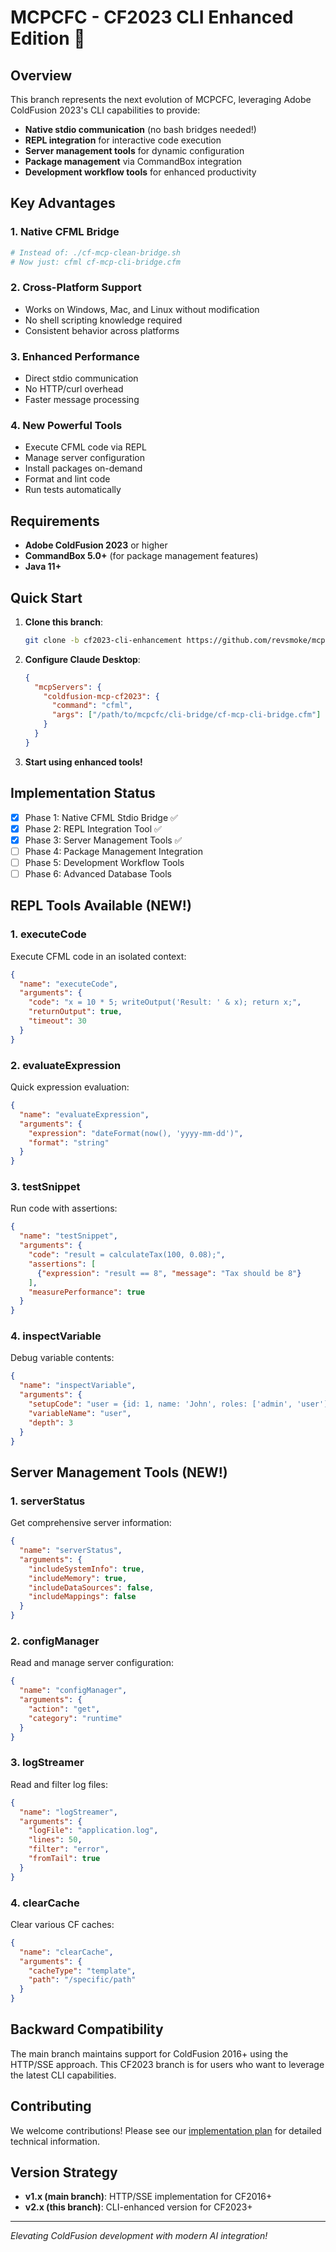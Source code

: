 # MCPCFC - CF2023 CLI Enhanced Edition 🚀

## Overview

This branch represents the next evolution of MCPCFC, leveraging Adobe ColdFusion 2023's CLI capabilities to provide:

- **Native stdio communication** (no bash bridges needed!)
- **REPL integration** for interactive code execution
- **Server management tools** for dynamic configuration
- **Package management** via CommandBox integration
- **Development workflow tools** for enhanced productivity

## Key Advantages

### 1. Native CFML Bridge
```bash
# Instead of: ./cf-mcp-clean-bridge.sh
# Now just: cfml cf-mcp-cli-bridge.cfm
```

### 2. Cross-Platform Support
- Works on Windows, Mac, and Linux without modification
- No shell scripting knowledge required
- Consistent behavior across platforms

### 3. Enhanced Performance
- Direct stdio communication
- No HTTP/curl overhead
- Faster message processing

### 4. New Powerful Tools
- Execute CFML code via REPL
- Manage server configuration
- Install packages on-demand
- Format and lint code
- Run tests automatically

## Requirements

- **Adobe ColdFusion 2023** or higher
- **CommandBox 5.0+** (for package management features)
- **Java 11+**

## Quick Start

1. **Clone this branch**:
   ```bash
   git clone -b cf2023-cli-enhancement https://github.com/revsmoke/mcpcfc.git
   ```

2. **Configure Claude Desktop**:
   ```json
   {
     "mcpServers": {
       "coldfusion-mcp-cf2023": {
         "command": "cfml",
         "args": ["/path/to/mcpcfc/cli-bridge/cf-mcp-cli-bridge.cfm"]
       }
     }
   }
   ```

3. **Start using enhanced tools!**

## Implementation Status

- [x] Phase 1: Native CFML Stdio Bridge ✅
- [x] Phase 2: REPL Integration Tool ✅
- [x] Phase 3: Server Management Tools ✅
- [ ] Phase 4: Package Management Integration
- [ ] Phase 5: Development Workflow Tools
- [ ] Phase 6: Advanced Database Tools

## REPL Tools Available (NEW!)

### 1. **executeCode**
Execute CFML code in an isolated context:
```json
{
  "name": "executeCode",
  "arguments": {
    "code": "x = 10 * 5; writeOutput('Result: ' & x); return x;",
    "returnOutput": true,
    "timeout": 30
  }
}
```

### 2. **evaluateExpression**
Quick expression evaluation:
```json
{
  "name": "evaluateExpression",
  "arguments": {
    "expression": "dateFormat(now(), 'yyyy-mm-dd')",
    "format": "string"
  }
}
```

### 3. **testSnippet**
Run code with assertions:
```json
{
  "name": "testSnippet",
  "arguments": {
    "code": "result = calculateTax(100, 0.08);",
    "assertions": [
      {"expression": "result == 8", "message": "Tax should be 8"}
    ],
    "measurePerformance": true
  }
}
```

### 4. **inspectVariable**
Debug variable contents:
```json
{
  "name": "inspectVariable",
  "arguments": {
    "setupCode": "user = {id: 1, name: 'John', roles: ['admin', 'user']};",
    "variableName": "user",
    "depth": 3
  }
}
```

## Server Management Tools (NEW!)

### 1. **serverStatus**
Get comprehensive server information:
```json
{
  "name": "serverStatus",
  "arguments": {
    "includeSystemInfo": true,
    "includeMemory": true,
    "includeDataSources": false,
    "includeMappings": false
  }
}
```

### 2. **configManager**
Read and manage server configuration:
```json
{
  "name": "configManager",
  "arguments": {
    "action": "get",
    "category": "runtime"
  }
}
```

### 3. **logStreamer**
Read and filter log files:
```json
{
  "name": "logStreamer",
  "arguments": {
    "logFile": "application.log",
    "lines": 50,
    "filter": "error",
    "fromTail": true
  }
}
```

### 4. **clearCache**
Clear various CF caches:
```json
{
  "name": "clearCache",
  "arguments": {
    "cacheType": "template",
    "path": "/specific/path"
  }
}
```

## Backward Compatibility

The main branch maintains support for ColdFusion 2016+ using the HTTP/SSE approach. This CF2023 branch is for users who want to leverage the latest CLI capabilities.

## Contributing

We welcome contributions! Please see our [implementation plan](CF2023-CLI-IMPLEMENTATION-PLAN.md) for detailed technical information.

## Version Strategy

- **v1.x (main branch)**: HTTP/SSE implementation for CF2016+
- **v2.x (this branch)**: CLI-enhanced version for CF2023+

---

*Elevating ColdFusion development with modern AI integration!*